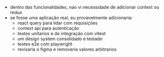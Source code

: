 - dentro das funcionalidades, nao vi necessidade de adicionar context ou redux
- se fosse uma aplicação real, eu provavelmente adicionaria:
  - react query para lidar com requisições
  - context api para autenticação
  - testes unitarios e de integração com vitest
  - um design system consolidado e testado
  - testes e2e com playwright
  - revisaria o figma e removeria valores arbitrarios
